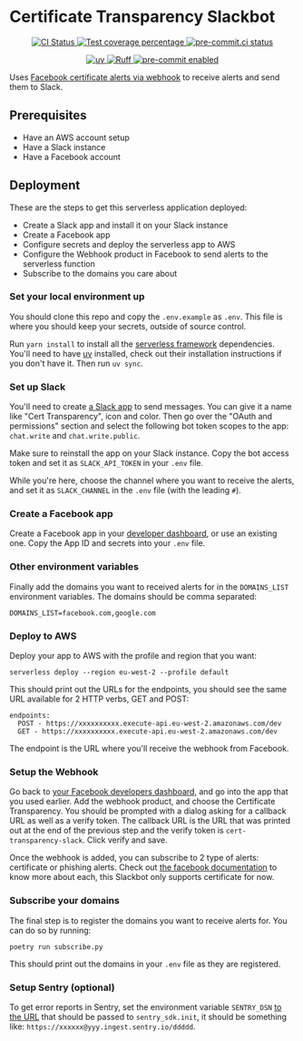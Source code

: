 # Certificate Transparency Slackbot

<p align="center">
  <a href="https://github.com/browniebroke/cert-transparency-slackbot/actions/workflows/ci.yml?query=branch%3Amain">
    <img alt="CI Status" src="https://img.shields.io/github/actions/workflow/status/browniebroke/cert-transparency-slackbot/ci.yml?branch=main&label=CI&logo=github&style=flat-square">
  </a>
  <a href="https://codecov.io/gh/browniebroke/cert-transparency-slackbot">
    <img src="https://img.shields.io/codecov/c/github/browniebroke/cert-transparency-slackbot.svg?logo=codecov&style=flat-square" alt="Test coverage percentage">
  </a>
  <a href="https://results.pre-commit.ci/latest/github/browniebroke/cert-transparency-slackbot/main">
    <img src="https://results.pre-commit.ci/badge/github/browniebroke/cert-transparency-slackbot/main.svg" alt="pre-commit.ci status">
  </a>
</p>
<p align="center">
  <a href="https://github.com/astral-sh/uv">
    <img src="https://img.shields.io/endpoint?url=https://raw.githubusercontent.com/astral-sh/uv/main/assets/badge/v0.json" alt="uv">
  </a>
  <a href="https://github.com/astral-sh/ruff">
    <img src="https://img.shields.io/endpoint?url=https://raw.githubusercontent.com/astral-sh/ruff/main/assets/badge/v2.json" alt="Ruff">
  </a>
  <a href="https://github.com/pre-commit/pre-commit">
    <img src="https://img.shields.io/badge/pre--commit-enabled-brightgreen?logo=pre-commit&logoColor=white&style=flat-square" alt="pre-commit enabled">
  </a>
</p>

Uses [Facebook certificate alerts via webhook][fb-ct-webhook] to receive alerts and send them to Slack.

## Prerequisites

- Have an AWS account setup
- Have a Slack instance
- Have a Facebook account

## Deployment

These are the steps to get this serverless application deployed:

- Create a Slack app and install it on your Slack instance
- Create a Facebook app
- Configure secrets and deploy the serverless app to AWS
- Configure the Webhook product in Facebook to send alerts to the serverless function
- Subscribe to the domains you care about

### Set your local environment up

You should clone this repo and copy the `.env.example` as `.env`. This file is where you should keep your secrets, outside of source control.

Run `yarn install` to install all the [serverless framework][sls-home] dependencies. You'll need to have [uv] installed, check out their installation instructions if you don't have it. Then run `uv sync`.

### Set up Slack

You'll need to create [a Slack app][slack-apps] to send messages. You can give it a name like "Cert Transparency", icon and color. Then go over the "OAuth and permissions" section and select the following bot token scopes to the app: `chat.write` and `chat.write.public`.

Make sure to reinstall the app on your Slack instance. Copy the bot access token and set it as `SLACK_API_TOKEN` in your `.env` file.

While you're here, choose the channel where you want to receive the alerts, and set it as `SLACK_CHANNEL` in the `.env` file (with the leading `#`).

### Create a Facebook app

Create a Facebook app in your [developer dashboard][fb-apps], or use an existing one. Copy the App ID and secrets into your `.env` file.

### Other environment variables

Finally add the domains you want to received alerts for in the `DOMAINS_LIST` environment variables. The domains should be comma separated:

```
DOMAINS_LIST=facebook.com,google.com
```

### Deploy to AWS

Deploy your app to AWS with the profile and region that you want:

```
serverless deploy --region eu-west-2 --profile default
```

This should print out the URLs for the endpoints, you should see the same URL available for 2 HTTP verbs, GET and POST:

```
endpoints:
  POST - https://xxxxxxxxxx.execute-api.eu-west-2.amazonaws.com/dev
  GET - https://xxxxxxxxxx.execute-api.eu-west-2.amazonaws.com/dev
```

The endpoint is the URL where you'll receive the webhook from Facebook.

### Setup the Webhook

Go back to [your Facebook developers dashboard][fb-apps], and go into the app that you used earlier. Add the webhook product, and choose the Certificate Transparency. You should be prompted with a dialog asking for a callback URL as well as a verify token. The callback URL is the URL that was printed out at the end of the previous step and the verify token is `cert-transparency-slack`. Click verify and save.

Once the webhook is added, you can subscribe to 2 type of alerts: certificate or phishing alerts. Check out [the facebook documentation][fb-ct-webhook] to know more about each, this Slackbot only supports certificate for now.

### Subscribe your domains

The final step is to register the domains you want to receive alerts for. You can do so by running:

```
poetry run subscribe.py
```

This should print out the domains in your `.env` file as they are registered.

### Setup Sentry (optional)

To get error reports in Sentry, set the environment variable `SENTRY_DSN` [to the URL][sentry-dsn] that should be passed to `sentry_sdk.init`, it should be something like: `https://xxxxxx@yyy.ingest.sentry.io/ddddd`.

[uv]: https://github.com/astral-sh/uv
[fb-ct-webhook]: https://developers.facebook.com/docs/certificate-transparency/#certificate-alerts
[sls-home]: https://www.serverless.com/
[fb-apps]: https://developers.facebook.com/apps/
[slack-apps]: https://api.slack.com/apps/
[sentry-dsn]: https://docs.sentry.io/platforms/python/

